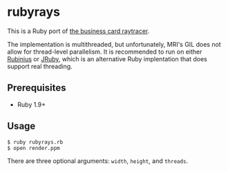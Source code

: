 # rubyrays

This is a Ruby port of [the business card raytracer][1].

The implementation is multithreaded, but unfortunately, MRI's GIL does
not allow for thread-level parallelism. It is recommended to run on
either [Rubinius][2] or [JRuby][3], which is an alternative Ruby
implentation that does support real threading.

## Prerequisites

  * Ruby 1.9+

## Usage

    $ ruby rubyrays.rb
    $ open render.ppm

There are three optional arguments: `width`, `height`, and `threads`.

[1]: https://gist.github.com/kid0m4n/6680629
[2]: http://rubini.us/
[3]: http://jruby.org/
